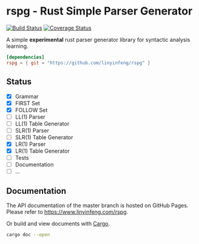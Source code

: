 # rspg - Rust Simple Parser Generator

[![Build Status](https://travis-ci.com/linyinfeng/rspg.svg?branch=master)](https://travis-ci.com/linyinfeng/rspg)
[![Coverage Status](https://coveralls.io/repos/github/linyinfeng/rspg/badge.svg?branch=master)](https://coveralls.io/github/linyinfeng/rspg?branch=master)

A simple **experimental** rust parser generator library for syntactic analysis learning.

```toml
[dependencies]
rspg = { git = "https://github.com/linyinfeng/rspg" }
```

## Status

- [x] Grammar
- [x] FIRST Set
- [x] FOLLOW Set
- [ ] LL(1) Parser
- [ ] LL(1) Table Generator
- [ ] SLR(1) Parser
- [ ] SLR(1) Table Generator
- [x] LR(1) Parser
- [x] LR(1) Table Generator
- [ ] Tests
- [ ] Documentation
- [ ] ...

## Documentation

The API documentation of the master branch is hosted on GitHub Pages. Please refer to https://www.linyinfeng.com/rspg.

Or build and view documents with [Cargo](https://github.com/rust-lang/cargo).

```bash
cargo doc --open
```